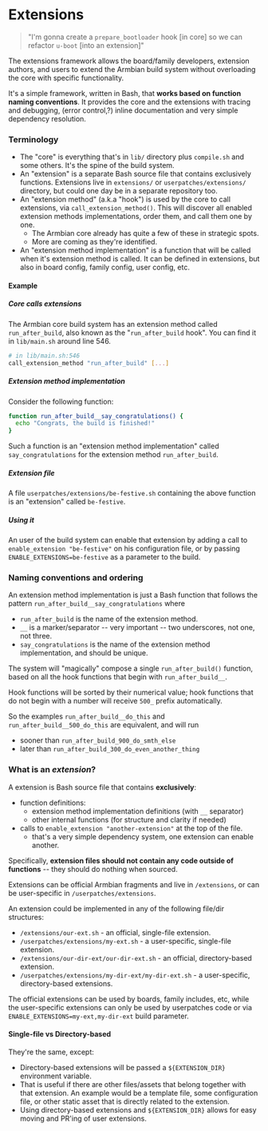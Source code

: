 # Extensions

> "I'm gonna create a `prepare_bootloader` hook [in core] so we can refactor `u-boot` [into an extension]"

The extensions framework allows the board/family developers, extension authors, and users to extend the Armbian build system without overloading the core with specific functionality.

It's a simple framework, written in Bash, that **works based on function naming conventions**. It provides the core and the extensions with tracing and debugging, (error control,?) inline documentation and very simple dependency resolution.

### Terminology
- The "core" is everything that's in `lib/` directory plus `compile.sh` and some others. It's the spine of the build system.
- An "extension" is a separate Bash source file that contains exclusively functions. Extensions live in `extensions/` or `userpatches/extensions/` directory, but could one day be in a separate repository too.
- An "extension method" (a.k.a "hook") is used by the core to call extensions, via `call_extension_method()`. This will discover all enabled extension methods implementations, order them, and call them one by one.
    - The Armbian core already has quite a few of these in strategic spots.
    - More are coming as they're identified.
- An "extension method implementation" is a function that will be called when it's extension method is called. It can be defined in extensions, but also in board config, family config, user config, etc.

#### Example

##### Core calls extensions

The Armbian core build system has an extension method called `run_after_build`, also known as the "`run_after_build` hook". You can find it in `lib/main.sh` around line 546.

```bash
# in lib/main.sh:546
call_extension_method "run_after_build" [...]
```


##### Extension method implementation

Consider the following function:

```bash
function run_after_build__say_congratulations() { 
  echo "Congrats, the build is finished!"
}
```

Such a function is an "extension method implementation" called `say_congratulations` for the extension method `run_after_build`.

##### Extension file

A file `userpatches/extensions/be-festive.sh` containing the above function is an "extension" called `be-festive`.

##### Using it

An user of the build system can enable that extension by adding a call to `enable_extension "be-festive"` on his configuration file, or by passing `ENABLE_EXTENSIONS=be-festive` as a parameter to the build.


### Naming conventions and ordering

An extension method implementation is just a Bash function that follows the pattern `run_after_build__say_congratulations` where

- `run_after_build` is the name of the extension method.
- `__` is a marker/separator -- very important -- two underscores, not one, not three.
- `say_congratulations` is the name of the extension method implementation, and should be unique.

The system will "magically" compose a single `run_after_build()` function, based on all the hook functions that begin with `run_after_build__`.

Hook functions will be sorted by their numerical value; hook functions that do not begin with a number will receive `500_` prefix automatically.

So the examples `run_after_build__do_this` and `run_after_build__500_do_this` are equivalent, and will run

- sooner than `run_after_build_900_do_smth_else`
- later than `run_after_build_300_do_even_another_thing`



### What is an _extension_?

A extension is Bash source file that contains **exclusively**:

- function definitions:
    - extension method implementation definitions (with `__` separator)
    - other internal functions (for structure and clarity if needed)
- calls to `enable_extension "another-extension"` at the top of the file.
    - that's a very simple dependency system, one extension can enable another.

Specifically, **extension files should not contain any code outside of functions** -- they should do nothing when sourced.

Extensions can be official Armbian fragments and live in `/extensions`, or can be user-specific
in `/userpatches/extensions`.

An extension could be implemented in any of the following file/dir structures:

- `/extensions/our-ext.sh` - an official, single-file extension.
- `/userpatches/extensions/my-ext.sh` - a user-specific, single-file extension.
- `/extensions/our-dir-ext/our-dir-ext.sh` - an official, directory-based extension.
- `/userpatches/extensions/my-dir-ext/my-dir-ext.sh` - a user-specific, directory-based extensions.

The official extensions can be used by boards, family includes, etc, while the user-specific extensions can only be used by userpatches code or via `ENABLE_EXTENSIONS=my-ext,my-dir-ext` build parameter.

#### Single-file vs Directory-based

They're the same, except:

- Directory-based extensions will be passed a `${EXTENSION_DIR}` environment variable.
- That is useful if there are other files/assets that belong together with that extension. An example would be a template file, some configuration file, or other static asset that is directly related to the extension.
- Using directory-based extensions and `${EXTENSION_DIR}` allows for easy moving and PR'ing of user extensions.
